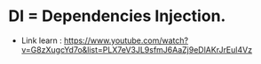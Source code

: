 # DI = Dependencies Injection.
- Link learn : https://www.youtube.com/watch?v=G8zXugcYd7o&list=PLX7eV3JL9sfmJ6AaZj9eDlAKrJrEul4Vz
